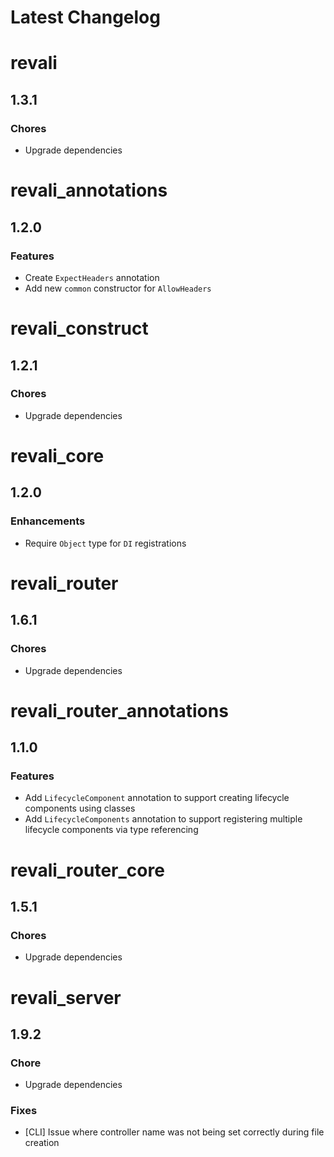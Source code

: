 <!-- markdownlint-disable MD024 -->

# Latest Changelog

<!-- REVALI -->

# revali

## 1.3.1

### Chores

- Upgrade dependencies

# revali_annotations

## 1.2.0

### Features

- Create `ExpectHeaders` annotation
- Add new `common` constructor for `AllowHeaders`

# revali_construct

## 1.2.1

### Chores

- Upgrade dependencies

# revali_core

## 1.2.0

### Enhancements

- Require `Object` type for `DI` registrations

<!-- REVALI ROUTER -->

# revali_router

## 1.6.1

### Chores

- Upgrade dependencies

# revali_router_annotations

## 1.1.0

### Features

- Add `LifecycleComponent` annotation to support creating lifecycle components using classes
- Add `LifecycleComponents` annotation to support registering multiple lifecycle components via type referencing

# revali_router_core

## 1.5.1

### Chores

- Upgrade dependencies

<!-- CONSTRUCTS -->

# revali_server

## 1.9.2

### Chore

- Upgrade dependencies

### Fixes

- [CLI] Issue where controller name was not being set correctly during file creation
